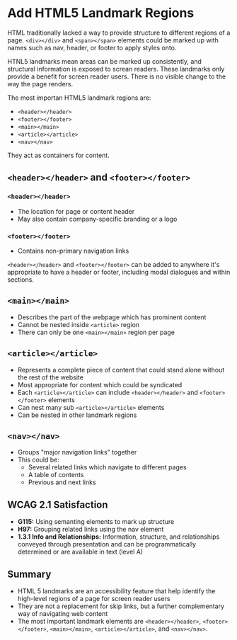 # Add HTML5 Landmark Regions

HTML traditionally lacked a way to provide structure to different regions of a page. `<div></div>` and `<span></span>` elements could be marked up with names such as nav, header, or footer to apply styles onto.


HTNL5 landmarks mean areas can be marked up consistently, and structural information is exposed to screan readers. These landmarks only provide a benefit for screen reader users. There is no visible change to the way the page renders.


The most importan HTML5 landmark regions are:
- `<header></header>`
- `<footer></footer>`
- `<main></main>`
- `<article></article>`
- `<nav></nav>`


They act as containers for content.


## `<header></header>` and `<footer></footer>`

### `<header></header>`

- The location for page or content header
- May also contain company-specific branding or a logo


### `<footer></footer>`

- Contains non-primary navigation links


`<header></header>` and `<footer></footer>` can be added to anywhere it's appropriate to have a header or footer, including modal dialogues and within sections.


## `<main></main>`

- Describes the part of the webpage which has prominent content
- Cannot be nested inside `<article>` region
- There can only be one `<main></main>` region per page


## `<article></article>`

- Represents a complete piece of content that could stand alone without the rest of the website
- Most appropriate for content which could be syndicated
- Each `<article></article>` can include `<header></header>` and `<footer></footer>` elements
- Can nest many sub `<article></article>` elements
- Can be nested in other landmark regions


## `<nav></nav>`

- Groups "major navigation links" together
- This could be:
    + Several related links which navigate to different pages
    + A table of contents
    + Previous and next links


## WCAG 2.1 Satisfaction

-  **G115:** Using semanting elements to mark up structure
-  **H97:** Grouping related links using the nav element
-  **1.3.1 Info and Relationships:** Information, structure, and relationships conveyed through presentation and can be programmatically determined or are available in text (level A)


## Summary

- HTML 5 landmarks are an accessibility feature that help identify the high-level regions of a page for screen reader users
- They are not a replacement for skip links, but a further complementary way of navigating web content
- The most important landmark elements are `<header></header>`, `<footer></footer>`, `<main></main>`, `<article></article>`, and `<nav></nav>`.


